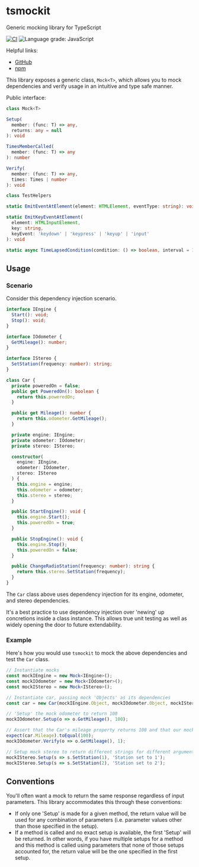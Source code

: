 # tsmockit
Generic mocking library for TypeScript

[![CI](https://github.com/bayes343/tsmockit/actions/workflows/ci.yml/badge.svg)](https://github.com/bayes343/tsmockit/actions/workflows/ci.yml)
![Language grade: JavaScript](https://img.shields.io/lgtm/grade/javascript/g/bayes343/tsmockit.svg?logo=lgtm&logoWidth=18)


Helpful links:
- [GitHub](https://github.com/bayes343/tsmockit)
- [npm](https://www.npmjs.com/package/tsmockit)

This library exposes a generic class, `Mock<T>`, which allows you to mock dependencies and verify usage in an intuitive and type safe manner.

Public interface:

```typescript
class Mock<T>
```
```typescript
Setup(
  member: (func: T) => any,
  returns: any = null
): void
```
```typescript
TimesMemberCalled(
  member: (func: T) => any
): number
```
```typescript
Verify(
  member: (func: T) => any,
  times: Times | number
): void
```

```typescript
class TestHelpers
```
```typescript
static EmitEventAtElement(element: HTMLElement, eventType: string): void
```
```typescript
static EmitKeyEventAtElement(
  element: HTMLInputElement,
  key: string,
  keyEvent: 'keydown' | 'keypress' | 'keyup' | 'input'
): void
```
```typescript
static async TimeLapsedCondition(condition: () => boolean, interval = 10): Promise<boolean>
```

## Usage

### Scenario
Consider this dependency injection scenario.

```ts
interface IEngine {
  Start(): void;
  Stop(): void;
}

interface IOdometer {
  GetMileage(): number;
}

interface IStereo {
  SetStation(frequency: number): string;
}

class Car {
  private poweredOn = false;
  public get PoweredOn(): boolean {
    return this.poweredOn;
  }

  public get Mileage(): number {
    return this.odometer.GetMileage();
  }

  private engine: IEngine;
  private odometer: IOdometer;
  private stereo: IStereo;

  constructor(
    engine: IEngine,
    odometer: IOdometer,
    stereo: IStereo
  ) {
    this.engine = engine;
    this.odometer = odometer;
    this.stereo = stereo;
  }

  public StartEngine(): void {
    this.engine.Start();
    this.poweredOn = true;
  }

  public StopEngine(): void {
    this.engine.Stop();
    this.poweredOn = false;
  }

  public ChangeRadioStation(frequency: number): string {
    return this.stereo.SetStation(frequency);
  }
}
```

The `Car` class above uses dependency injection for its engine, odometer, and stereo dependencies.

It's a best practice to use dependency injection over 'newing' up concretions inside a class instance.  This allows true unit testing as well as widely opening the door to future extendability.

### Example
Here's how you would use `tsmockit` to mock the above dependencies and test the `Car` class.

```ts
// Instantiate mocks
const mockIEngine = new Mock<IEngine>();
const mockIOdometer = new Mock<IOdometer>();
const mockIStereo = new Mock<IStereo>();

// Instantiate car, passing mock 'Objects' as its dependencies
const car = new Car(mockIEngine.Object, mockIOdometer.Object, mockIStereo.Object);

// 'Setup' the mock odometer to return 100
mockIOdometer.Setup(o => o.GetMileage(), 100);

// Assert that the Car's mileage property returns 100 and that our mock GetMileage method is called exactly once
expect(car.Mileage).toEqual(100);
mockIOdometer.Verify(o => o.GetMileage(), 1);

// Setup mock stereo to return different strings for different arguments
mockIStereo.Setup(s => s.SetStation(1), 'Station set to 1');
mockIStereo.Setup(s => s.SetStation(2), 'Station set to 2');
```

## Conventions
You'll often want a mock to return the same response regardless of input parameters.  This library accommodates this through these conventions:
- If only one 'Setup' is made for a given method, the return value will be used for any combination of parameters (i.e. parameter values other than those specified in the setup).
- If a method is called and no exact setup is available, the first 'Setup' will be returned.  In other words, if you have multiple setups for a method and this method is called using parameters that none of those setups accounted for, the return value will be the one specified in the first setup.
